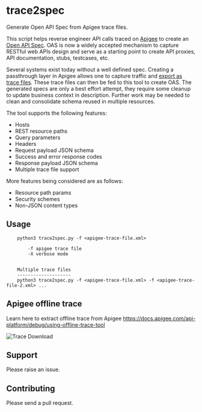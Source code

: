 # trace2spec
Generate Open API Spec from Apigee trace files.

This script helps reverse engineer API calls traced on [Apigee](https://cloud.google.com/apigee) to create an [Open API Spec](https://en.wikipedia.org/wiki/OpenAPI_Specification). OAS is now a widely accepted mechanism to capture RESTful web APIs design and serve as a starting point to create API proxies, API documentation, stubs, testcases, etc. 

Several systems exist today without a well defined spec. Creating a passthrough layer in Apigee allows one to capture traffic and [export as trace files](https://docs.apigee.com/api-platform/debug/using-offline-trace-tool). These trace files can then be fed to this tool to create OAS.  The generated specs are only a best effort attempt, they require some cleanup to update business context in description. Further work may be needed to clean and consolidate schema reused in multiple resources. 
 
The tool supports the following features:
 * Hosts
 * REST resource paths
 * Query parameters
 * Headers
 * Request payload JSON schema
 * Success and error response codes
 * Response payload JSON schema
 * Multiple trace file support
 
More features being considered are as follows:
 * Resource path params
 * Security schemes
 * Non-JSON content types

## Usage
```
    python3 trace2spec.py -f <apigee-trace-file.xml> 

        -f apigee trace file
        -X verbose mode


    Multiple trace files
    --------------------
    python3 trace2spec.py -f <apigee-trace-file.xml> -f <apigee-trace-file-2.xml> ...
```

## Apigee offline trace
Learn here to extract offline trace from Apigee
https://docs.apigee.com/api-platform/debug/using-offline-trace-tool

![Trace Download](https://docs.apigee.com/api-platform/images/download-trace-button-full.png "How to download offline trace file")

## Support
Please raise an issue.

## Contributing
Please send a pull request.
